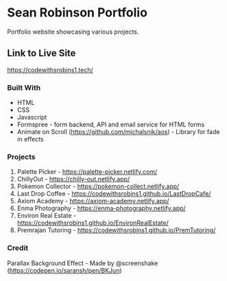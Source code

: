 # Sean Robinson Portfolio 

Portfolio website showcasing various projects.

## Link to Live Site

https://codewithsrobins1.tech/

### Built With

* HTML
* CSS
* Javascript
* Formspree - form backend, API and email service for HTML forms
* Animate on Scroll (https://github.com/michalsnik/aos) - Library for fade in effects

### Projects 

1) Palette Picker - https://palette-picker.netlify.com/
2) ChillyOut - https://chilly-out.netlify.app/
3) Pokemon Collector - https://pokemon-collect.netlify.app/
4) Last Drop Coffee - https://codewithsrobins1.github.io/LastDropCafe/
5) Axiom Academy - https://axiom-academy.netlify.app/
6) Enma Photography - https://enma-photography.netlify.app/
7) Environ Real Estate - https://codewithsrobins1.github.io/EnvironRealEstate/
8) Premrajan Tutoring - https://codewithsrobins1.github.io/PremTutoring/

### Credit 

Parallax Background Effect - Made by @screenshake (https://codepen.io/saransh/pen/BKJun)
